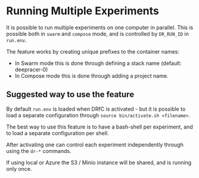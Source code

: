 # Running Multiple Experiments

It is possible to run multiple experiments on one computer in parallel. This is possible both in `swarm` and `compose` mode, and is controlled by `DR_RUN_ID` in `run.env`.

The feature works by creating unique prefixes to the container names:
* In Swarm mode this is done through defining a stack name (default: deepracer-0)
* In Compose mode this is done through adding a project name.

## Suggested way to use the feature

By default `run.env` is loaded when DRfC is activated - but it is possible to load a separate configuration through `source bin/activate.sh <filename>`. 

The best way to use this feature is to have a bash-shell per experiment, and to load a separate configuration per shell.

After activating one can control each experiment independently through using the `dr-*` commands.

If using local or Azure the S3 / Minio instance will be shared, and is running only once.